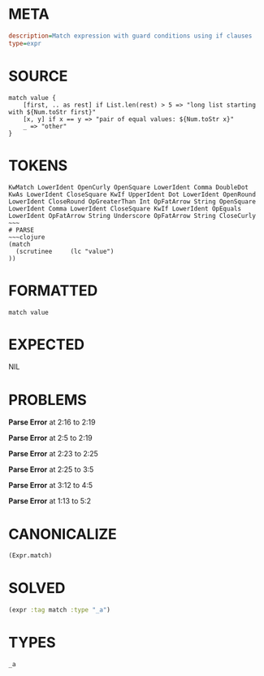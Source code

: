 # META
~~~ini
description=Match expression with guard conditions using if clauses
type=expr
~~~
# SOURCE
~~~roc
match value {
    [first, .. as rest] if List.len(rest) > 5 => "long list starting with ${Num.toStr first}"
    [x, y] if x == y => "pair of equal values: ${Num.toStr x}"
    _ => "other"
}
~~~
# TOKENS
~~~text
KwMatch LowerIdent OpenCurly OpenSquare LowerIdent Comma DoubleDot KwAs LowerIdent CloseSquare KwIf UpperIdent Dot LowerIdent OpenRound LowerIdent CloseRound OpGreaterThan Int OpFatArrow String OpenSquare LowerIdent Comma LowerIdent CloseSquare KwIf LowerIdent OpEquals LowerIdent OpFatArrow String Underscore OpFatArrow String CloseCurly ~~~
# PARSE
~~~clojure
(match
  (scrutinee     (lc "value")
))
~~~
# FORMATTED
~~~roc
match value
~~~
# EXPECTED
NIL
# PROBLEMS
**Parse Error**
at 2:16 to 2:19

**Parse Error**
at 2:5 to 2:19

**Parse Error**
at 2:23 to 2:25

**Parse Error**
at 2:25 to 3:5

**Parse Error**
at 3:12 to 4:5

**Parse Error**
at 1:13 to 5:2

# CANONICALIZE
~~~clojure
(Expr.match)
~~~
# SOLVED
~~~clojure
(expr :tag match :type "_a")
~~~
# TYPES
~~~roc
_a
~~~
